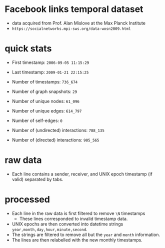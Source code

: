 # Facebook links temporal dataset
- data acquired from Prof. Alan Mislove at the Max Planck Institute
- `https://socialnetworks.mpi-sws.org/data-wosn2009.html`

# quick stats
- First timestamp: `2006-09-05 11:15:29`
- Last timestamp: `2009-01-21 22:15:25`
- Number of timestamps: `736_674`
- Number of graph snapshots: `29`

- Number of unique nodes: `61_096`
- Number of unique edges: `614_797`
- Number of self-edges: `0`

- Number of (undirected) interactions: `788_135`
- Number of (directed) interactions: `905_565`

# raw data
- Each line contains a sender, receiver, and UNIX epoch timestamp (if valid) separated by tabs.

# processed
- Each line in the raw data is first filtered to remove `\N` timestamps
    - These lines corresponded to invalid timestamp data.
- UNIX epochs are then converted into datetime strings `year,month,day,hour,minute,second`.
- The strings are filtered to remove all but the `year` and `month` information.
- The lines are then relabelled with the new monthly timestamps.
